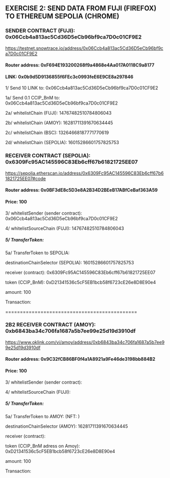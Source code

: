 ## EXERCISE 2: SEND DATA FROM FUJI (FIREFOX) TO ETHEREUM SEPOLIA (CHROME)

### SENDER CONTRACT (FUJI): 0x06Ccb4a813ac5Cd36D5eCb96bf9ca7D0c01CF9E2

https://testnet.snowtrace.io/address/0x06Ccb4a813ac5Cd36D5eCb96bf9ca7D0c01CF9E2

#### Router address:	0xF694E193200268f9a4868e4Aa017A0118C9a8177

#### LINK: 0x0b9d5D9136855f6FEc3c0993feE6E9CE8a297846

1/ Send 10 LINK to: 0x06Ccb4a813ac5Cd36D5eCb96bf9ca7D0c01CF9E2

1a/ Send 0.1 CCIP_BnM to: 0x06Ccb4a813ac5Cd36D5eCb96bf9ca7D0c01CF9E2

2a/ whitelistChain (FUJI): 14767482510784806043

2b/ whitelistChain (AMOY): 16281711391670634445

2c/ whitelistChain (BSC): 13264668187771770619

2d/ whitelistChain (SEPOLIA): 16015286601757825753

###  RECEIVER CONTRACT (SEPOLIA): 0x6309Fc95AC145596C83Eb6cff67b61821725EE07

https://sepolia.etherscan.io/address/0x6309Fc95AC145596C83Eb6cff67b61821725EE07#code

#### Router address: 0x0BF3dE8c5D3e8A2B34D2BEeB17ABfCeBaf363A59

#### Price: 100

3/ whitelistSender (sender contract): 0x06Ccb4a813ac5Cd36D5eCb96bf9ca7D0c01CF9E2

4/ whitelistSourceChain (FUJI): 14767482510784806043

##### 5/ TransferToken:

5a/ TransferToken to SEPOLIA: 

destinationChainSelector (SEPOLIA): 16015286601757825753

receiver (contract): 0x6309Fc95AC145596C83Eb6cff67b61821725EE07

token (CCIP_BnM): 0xD21341536c5cF5EB1bcb58f6723cE26e8D8E90e4

amount: 100

Transaction:



=============================================

###  2B2 RECEIVER CONTRACT (AMOY): 0xb6843ba34c706fa1687a5b7ee99e25d19d3910df

https://www.oklink.com/vi/amoy/address/0xb6843ba34c706fa1687a5b7ee99e25d19d3910df

#### Router address: 0x9C32fCB86BF0f4a1A8921a9Fe46de3198bb884B2

#### Price: 100

3/ whitelistSender (sender contract): 

4/ whitelistSourceChain (FUJI): 

##### 5/ TransferToken:

5a/ TransferToken to AMOY: (NFT: )

destinationChainSelector (AMOY): 16281711391670634445

receiver (contract): 

token (CCIP_BnM adress on Amoy): 0xD21341536c5cF5EB1bcb58f6723cE26e8D8E90e4

amount: 100

Transaction:

